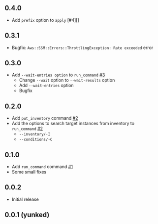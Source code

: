 ## 0.4.0
- Add `prefix` option to `apply` [#4][]

## 0.3.1
- Bugfix: `Aws::SSM::Errors::ThrottlingException: Rate exceeded` error

## 0.3.0
- Add `--wait-entries option` to `run_command` [#3][]
  - Change `--wait` option to `--wait-results` option
  - Add `--wait-entries` option
  - Bugfix

## 0.2.0
- Add `put_inventory` command [#2][]
- Add the options to search target instances from inventory to `run_command` [#2][]
  - `--inventory/-I`
  - `--conditions/-C`

## 0.1.0

- Add `run_command` command [#1][]
- Some small fixes

## 0.0.2

- Initial release

## 0.0.1 (yunked)

<!--- The following link definition list is generated by PimpMyChangelog --->
[#1]: https://github.com/serverworks/rezept/issues/1
[#2]: https://github.com/serverworks/rezept/issues/2
[#3]: https://github.com/serverworks/rezept/issues/3
